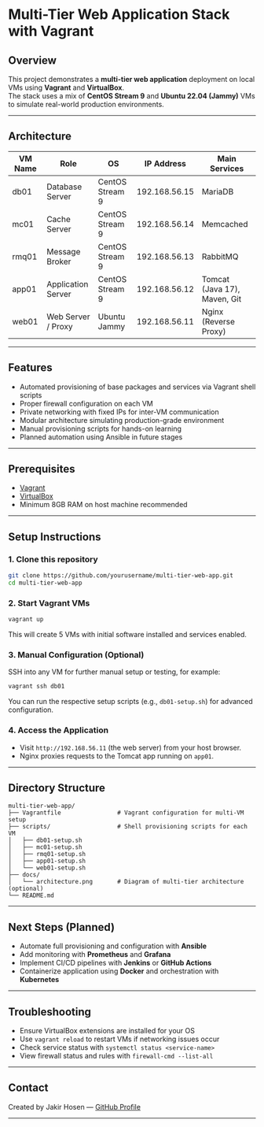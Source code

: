 # Multi-Tier Web Application Stack with Vagrant

## Overview

This project demonstrates a **multi-tier web application** deployment on local VMs using **Vagrant** and **VirtualBox**.  
The stack uses a mix of **CentOS Stream 9** and **Ubuntu 22.04 (Jammy)** VMs to simulate real-world production environments.

---

## Architecture

| VM Name | Role               | OS           | IP Address      | Main Services                  |
|---------|--------------------|--------------|-----------------|-------------------------------|
| db01    | Database Server    | CentOS Stream 9 | 192.168.56.15  | MariaDB                       |
| mc01    | Cache Server       | CentOS Stream 9 | 192.168.56.14  | Memcached                    |
| rmq01   | Message Broker     | CentOS Stream 9 | 192.168.56.13  | RabbitMQ                     |
| app01   | Application Server | CentOS Stream 9 | 192.168.56.12  | Tomcat (Java 17), Maven, Git |
| web01   | Web Server / Proxy | Ubuntu Jammy  | 192.168.56.11  | Nginx (Reverse Proxy)        |

---

## Features

- Automated provisioning of base packages and services via Vagrant shell scripts
- Proper firewall configuration on each VM
- Private networking with fixed IPs for inter-VM communication
- Modular architecture simulating production-grade environment
- Manual provisioning scripts for hands-on learning
- Planned automation using Ansible in future stages

---

## Prerequisites

- [Vagrant](https://www.vagrantup.com/downloads)
- [VirtualBox](https://www.virtualbox.org/wiki/Downloads)
- Minimum 8GB RAM on host machine recommended

---

## Setup Instructions

### 1. Clone this repository

```bash
git clone https://github.com/yourusername/multi-tier-web-app.git
cd multi-tier-web-app
```

### 2. Start Vagrant VMs

```bash
vagrant up
```

This will create 5 VMs with initial software installed and services enabled.

### 3. Manual Configuration (Optional)

SSH into any VM for further manual setup or testing, for example:

```bash
vagrant ssh db01
```

You can run the respective setup scripts (e.g., `db01-setup.sh`) for advanced configuration.

### 4. Access the Application

- Visit `http://192.168.56.11` (the web server) from your host browser.
- Nginx proxies requests to the Tomcat app running on `app01`.

---

## Directory Structure

```
multi-tier-web-app/
├── Vagrantfile                # Vagrant configuration for multi-VM setup
├── scripts/                   # Shell provisioning scripts for each VM
│   ├── db01-setup.sh
│   ├── mc01-setup.sh
│   ├── rmq01-setup.sh
│   ├── app01-setup.sh
│   └── web01-setup.sh
├── docs/
│   └── architecture.png       # Diagram of multi-tier architecture (optional)
└── README.md
```

---

## Next Steps (Planned)

- Automate full provisioning and configuration with **Ansible**
- Add monitoring with **Prometheus** and **Grafana**
- Implement CI/CD pipelines with **Jenkins** or **GitHub Actions**
- Containerize application using **Docker** and orchestration with **Kubernetes**

---

## Troubleshooting

- Ensure VirtualBox extensions are installed for your OS
- Use `vagrant reload` to restart VMs if networking issues occur
- Check service status with `systemctl status <service-name>`
- View firewall status and rules with `firewall-cmd --list-all`

---

## Contact

Created by Jakir Hosen — [GitHub Profile](https://github.com/hiddenclue0)

---
